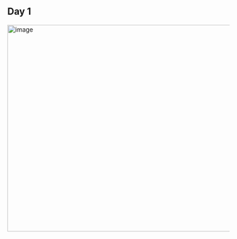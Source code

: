 ## Day 1
<img width="726" height="469" alt="image" src="https://github.com/user-attachments/assets/812c27b3-d44b-4f5d-a11d-990eabe033a3" />
